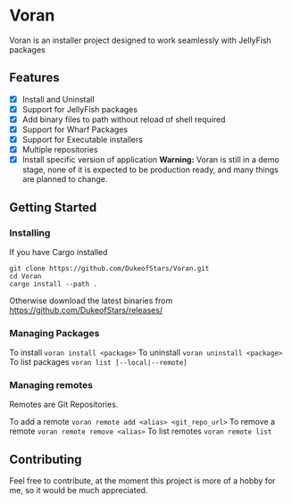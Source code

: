 # Voran
Voran is an installer project designed to work seamlessly with JellyFish packages

## Features
 - [x] Install and Uninstall
 - [x] Support for JellyFish packages
 - [x] Add binary files to path without reload of shell required
 - [x] Support for Wharf Packages
 - [x] Support for Executable installers
 - [x] Multiple repositories
 - [x] Install specific version of application
**Warning:** Voran is still in a demo stage, none of it is expected to be production ready, and many things are planned to change.

## Getting Started

### Installing
If you have Cargo installed
```
git clone https://github.com/DukeofStars/Voran.git
cd Voran
cargo install --path .
```
Otherwise download the latest binaries from https://github.com/DukeofStars/releases/

### Managing Packages
To install
`voran install <package>`
To uninstall
`voran uninstall <package>`
To list packages
`voran list [--local|--remote]`

### Managing remotes
Remotes are Git Repositories.

To add a remote
`voran remote add <alias> <git_repo_url>`
To remove a remote
`voran remote remove <alias>`
To list remotes
`voran remote list`

## Contributing
Feel free to contribute, at the moment this project is more of a hobby for me, so it would be much appreciated.